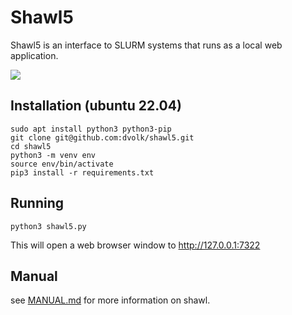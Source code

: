 # Shawl5

Shawl5 is an interface to SLURM systems that runs as a local web application.

<img src="https://i.imgur.com/WhMfoKs.png"/>

## Installation (ubuntu 22.04)

    sudo apt install python3 python3-pip
    git clone git@github.com:dvolk/shawl5.git
    cd shawl5
    python3 -m venv env
    source env/bin/activate
    pip3 install -r requirements.txt

## Running

    python3 shawl5.py

This will open a web browser window to http://127.0.0.1:7322

## Manual

see [MANUAL.md](MANUAL.md) for more information on shawl.
